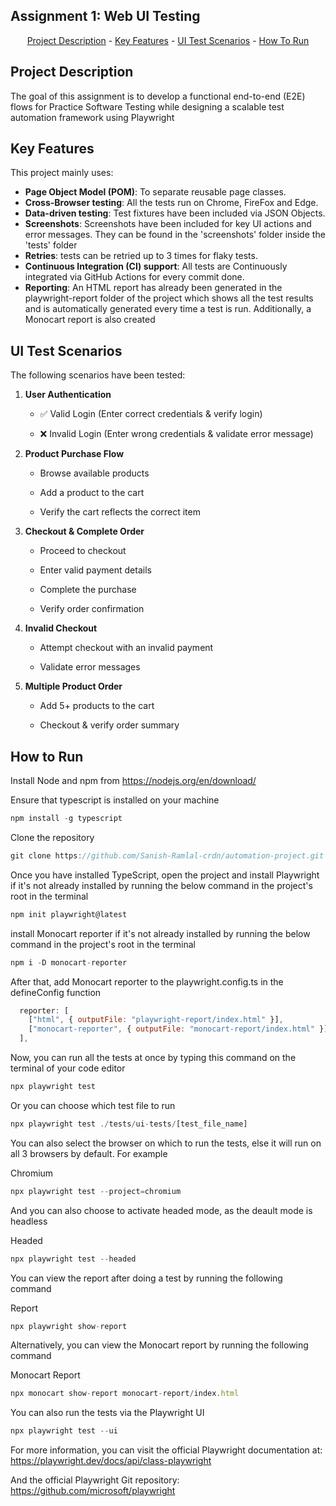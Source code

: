## Assignment 1: Web UI Testing

<p align="center"><a href="#project-description">Project Description</a> -
<a href="#key-features">Key Features</a> - 
<a href="#ui-test-scenarios">UI Test Scenarios</a> -
<a href="#how-to-run">How To Run</a> 
</p>

## Project Description

The goal of this assignment is to develop a functional end-to-end (E2E) flows for Practice Software Testing while designing a scalable test automation framework using Playwright

## Key Features

This project mainly uses:

- **Page Object Model (POM)**: To separate reusable page classes.
- **Cross-Browser testing**: All the tests run on Chrome, FireFox and Edge.
- **Data-driven testing**: Test fixtures have been included via JSON Objects.
- **Screenshots**: Screenshots have been included for key UI actions and error messages. They can be found in the 'screenshots' folder inside the 'tests' folder
- **Retries**: tests can be retried up to 3 times for flaky tests.
- **Continuous Integration (CI) support**: All tests are Continuously integrated via GitHub Actions for every commit done.
- **Reporting**: An HTML report has already been generated in the playwright-report folder of the project which shows all the test results and is automatically generated every time a test is run. Additionally, a Monocart report is also created

## UI Test Scenarios

The following scenarios have been tested:

1. **User Authentication**

   - ✅ Valid Login (Enter correct credentials & verify login)

   - ❌ Invalid Login (Enter wrong credentials & validate error message)

2. **Product Purchase Flow**

   - Browse available products

   - Add a product to the cart

   - Verify the cart reflects the correct item

3. **Checkout & Complete Order**

   - Proceed to checkout

   - Enter valid payment details

   - Complete the purchase

   - Verify order confirmation

4. **Invalid Checkout**

   - Attempt checkout with an invalid payment

   - Validate error messages

5. **Multiple Product Order**

   - Add 5+ products to the cart

   - Checkout & verify order summary

## How to Run

Install Node and npm from
https://nodejs.org/en/download/

Ensure that typescript is installed on your machine

```javascript
npm install -g typescript
```

Clone the repository

```javascript
git clone https://github.com/Sanish-Ramlal-crdn/automation-project.git
```

Once you have installed TypeScript, open the project and install Playwright if it's not already installed by running the below command in the project's root in the terminal

```javascript
npm init playwright@latest
```

install Monocart reporter if it's not already installed by running the below command in the project's root in the terminal

```javascript
npm i -D monocart-reporter
```

After that, add Monocart reporter to the playwright.config.ts in the defineConfig function

```javascript
  reporter: [
    ["html", { outputFile: "playwright-report/index.html" }],
    ["monocart-reporter", { outputFile: "monocart-report/index.html" }],
  ],
```

Now, you can run all the tests at once by typing this command on the terminal of your code editor

```javascript
npx playwright test
```

Or you can choose which test file to run

```javascript
npx playwright test ./tests/ui-tests/[test_file_name]
```

You can also select the browser on which to run the tests, else it will run on all 3 browsers by default. For example

Chromium

```javascript
npx playwright test --project=chromium
```

And you can also choose to activate headed mode, as the deault mode is headless

Headed

```javascript
npx playwright test --headed
```

You can view the report after doing a test by running the following command

Report

```javascript
npx playwright show-report
```

Alternatively, you can view the Monocart report by running the following command

Monocart Report

```javascript
npx monocart show-report monocart-report/index.html
```

You can also run the tests via the Playwright UI

```javascript
npx playwright test --ui
```

For more information, you can visit the official Playwright documentation at:
https://playwright.dev/docs/api/class-playwright

And the official Playwright Git repository: https://github.com/microsoft/playwright
